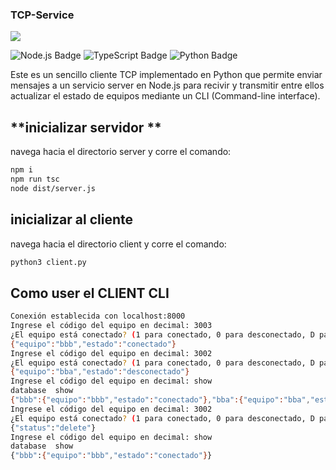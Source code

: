 ### TCP-Service


![](https://assets.website-files.com/5ff66329429d880392f6cba2/627cb3f27138814b179c1d86_tcp%20Preview.jpg)


![Node.js Badge](https://img.shields.io/badge/Node.js-393?logo=nodedotjs&logoColor=fff&style=for-the-badge) ![TypeScript Badge](https://img.shields.io/badge/TypeScript-3178C6?logo=typescript&logoColor=fff&style=for-the-badge) ![Python Badge](https://img.shields.io/badge/Python-3776AB?logo=python&logoColor=fff&style=for-the-badge)

Este es un sencillo cliente TCP implementado en Python que permite enviar mensajes a un servicio server en Node.js para recivir y transmitir entre ellos actualizar el estado de equipos mediante un CLI (Command-line interface).


## **inicializar  servidor **

navega hacia el directorio server y corre el comando:
```bash
npm i
npm run tsc 
node dist/server.js 
```


## **inicializar al cliente**
navega hacia el directorio client y corre el comando:
```bash
python3 client.py
```

##  Como user el  CLIENT CLI
```bash
Conexión establecida con localhost:8000
Ingrese el código del equipo en decimal: 3003 
¿El equipo está conectado? (1 para conectado, 0 para desconectado, D para eliminar): 1
{"equipo":"bbb","estado":"conectado"}
Ingrese el código del equipo en decimal: 3002
¿El equipo está conectado? (1 para conectado, 0 para desconectado, D para eliminar): 0
{"equipo":"bba","estado":"desconectado"}
Ingrese el código del equipo en decimal: show
database  show
{"bbb":{"equipo":"bbb","estado":"conectado"},"bba":{"equipo":"bba","estado":"desconectado"}}
Ingrese el código del equipo en decimal: 3002
¿El equipo está conectado? (1 para conectado, 0 para desconectado, D para eliminar): D
{"status":"delete"}
Ingrese el código del equipo en decimal: show
database  show
{"bbb":{"equipo":"bbb","estado":"conectado"}}
```

